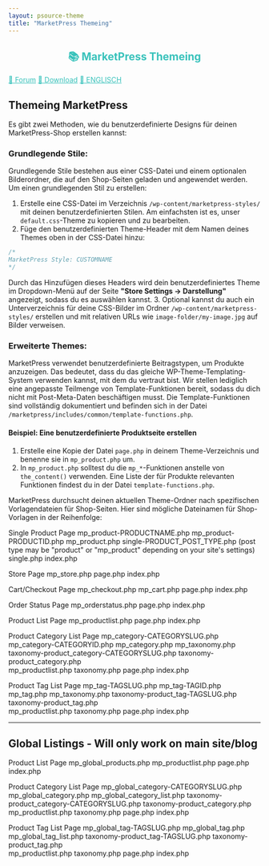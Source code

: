 ```yaml
---
layout: psource-theme
title: "MarketPress Themeing"
---
```


<h2 align="center" style="color:#38c2bb;">📚 MarketPress Themeing</h2>

<div class="menu">
  <a href="https://github.com/cp-psource/marketpress/discussions" style="color:#38c2bb;">💬 Forum</a>
  <a href="https://github.com/cp-psource/marketpress/releases" style="color:#38c2bb;">📝 Download</a>
  <a href="readme-en.html" style="color:#38c2bb;">📝 ENGLISCH</a>
</div>

Themeing MarketPress
-------------------------------------------------------------------------------

Es gibt zwei Methoden, wie du benutzerdefinierte Designs für deinen MarketPress-Shop erstellen kannst:

### Grundlegende Stile:

Grundlegende Stile bestehen aus einer CSS-Datei und einem optionalen Bilderordner, die auf den Shop-Seiten geladen und angewendet werden. Um einen grundlegenden Stil zu erstellen:

1. Erstelle eine CSS-Datei im Verzeichnis `/wp-content/marketpress-styles/` mit deinen benutzerdefinierten Stilen. Am einfachsten ist es, unser `default.css`-Theme zu kopieren und zu bearbeiten.
2. Füge den benutzerdefinierten Theme-Header mit dem Namen deines Themes oben in der CSS-Datei hinzu:
  ```css
  /*
  MarketPress Style: CUSTOMNAME
  */
  ```
  Durch das Hinzufügen dieses Headers wird dein benutzerdefiniertes Theme im Dropdown-Menü auf der Seite **"Store Settings -> Darstellung"** angezeigt, sodass du es auswählen kannst.
3. Optional kannst du auch ein Unterverzeichnis für deine CSS-Bilder im Ordner `/wp-content/marketpress-styles/` erstellen und mit relativen URLs wie `image-folder/my-image.jpg` auf Bilder verweisen.

### Erweiterte Themes:

MarketPress verwendet benutzerdefinierte Beitragstypen, um Produkte anzuzeigen. Das bedeutet, dass du das gleiche WP-Theme-Templating-System verwenden kannst, mit dem du vertraut bist. Wir stellen lediglich eine angepasste Teilmenge von Template-Funktionen bereit, sodass du dich nicht mit Post-Meta-Daten beschäftigen musst. Die Template-Funktionen sind vollständig dokumentiert und befinden sich in der Datei `/marketpress/includes/common/template-functions.php`.

#### Beispiel: Eine benutzerdefinierte Produktseite erstellen

1. Erstelle eine Kopie der Datei `page.php` in deinem Theme-Verzeichnis und benenne sie in `mp_product.php` um.
2. In `mp_product.php` solltest du die `mp_*`-Funktionen anstelle von `the_content()` verwenden. Eine Liste der für Produkte relevanten Funktionen findest du in der Datei `template-functions.php`.

MarketPress durchsucht deinen aktuellen Theme-Ordner nach spezifischen Vorlagendateien für Shop-Seiten. Hier sind mögliche Dateinamen für Shop-Vorlagen in der Reihenfolge:
 
  Single Product Page
    mp_product-PRODUCTNAME.php
    mp_product-PRODUCTID.php
    mp_product.php
    single-PRODUCT_POST_TYPE.php (post type may be "product" or "mp_product" depending on your site's settings)
    single.php
    index.php
    
  Store Page
    mp_store.php
    page.php
    index.php
    
  Cart/Checkout Page
    mp_checkout.php
    mp_cart.php
    page.php
    index.php
    
  Order Status Page
    mp_orderstatus.php
    page.php
    index.php
    
  Product List Page
    mp_productlist.php
    page.php
    index.php
    
  Product Category List Page
    mp_category-CATEGORYSLUG.php
    mp_category-CATEGORYID.php
    mp_category.php
    mp_taxonomy.php
    taxonomy-product_category-CATEGORYSLUG.php
    taxonomy-product_category.php    
    mp_productlist.php
    taxonomy.php
    page.php
    index.php
    
  Product Tag List Page
    mp_tag-TAGSLUG.php
    mp_tag-TAGID.php
    mp_tag.php
    mp_taxonomy.php
    taxonomy-product_tag-TAGSLUG.php
    taxonomy-product_tag.php    
    mp_productlist.php
    taxonomy.php
    page.php
    index.php

  --------------------------------------------------
  Global Listings - Will only work on main site/blog
  --------------------------------------------------
  Product List Page
    mp_global_products.php
    mp_productlist.php
    page.php
    index.php
    
  Product Category List Page
    mp_global_category-CATEGORYSLUG.php
    mp_global_category.php
    mp_global_category_list.php
    taxonomy-product_category-CATEGORYSLUG.php
    taxonomy-product_category.php    
    mp_productlist.php
    taxonomy.php
    page.php
    index.php
    
  Product Tag List Page
    mp_global_tag-TAGSLUG.php
    mp_global_tag.php
    mp_global_tag_list.php
    taxonomy-product_tag-TAGSLUG.php
    taxonomy-product_tag.php    
    mp_productlist.php
    taxonomy.php
    page.php
    index.php